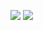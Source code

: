 [![](https://gitlab.com/pl.rachuna-net/containers/ansible/-/badges/release.svg)](https://gitlab.com/pl.rachuna-net/containers/ansible/-/releases)
[![](https://gitlab.com/pl.rachuna-net/containers/ansible/badges/main/pipeline.svg)](https://gitlab.com/pl.rachuna-net/containers/ansible/-/commits/main)
